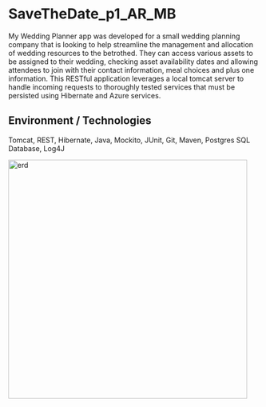 # SaveTheDate_p1_AR_MB

My Wedding Planner app was developed for a small wedding planning company that is looking to help streamline the management and allocation of wedding resources to the betrothed. They can access various assets to be assigned to their wedding, checking asset availability dates and allowing attendees to join with their contact information, meal choices and plus one information. This RESTful application leverages a local tomcat server to handle incoming requests to thoroughly tested services that must be persisted using Hibernate and Azure services.

## Environment / Technologies 
Tomcat, REST, Hibernate, Java, Mockito, JUnit, Git, Maven, 
Postgres SQL Database, Log4J

<img width="478" alt="erd" src="https://user-images.githubusercontent.com/98355059/154528863-02cd4a76-dd14-4769-8920-eeca1d370c81.JPG">
